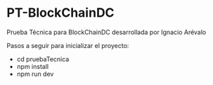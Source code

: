 # PT-BlockChainDC

Prueba Técnica para BlockChainDC desarrollada por Ignacio Arévalo   

Pasos a seguir para inicializar el proyecto:

- cd pruebaTecnica
- npm install
- npm run dev
